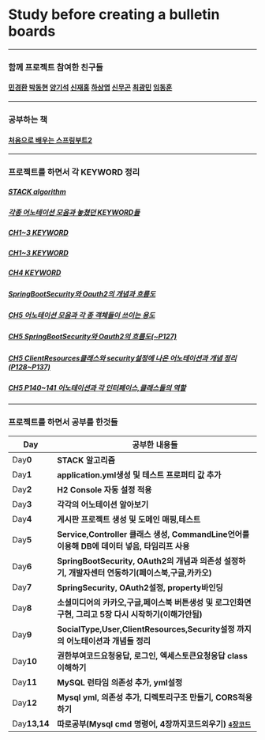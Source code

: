 # Study before creating a bulletin boards
---
### 함께 프로젝트 참여한 친구들
####
####  [민경환](https://github.com/ber01) [박동현](https://github.com/pdh6547) [양기석](https://github.com/yks095) [신재홍](https://github.com/woghd9072) [하상엽](https://github.com/hagome0) [신무곤](https://github.com/mkshin96) [최광민](https://github.com/rhkd4560) [임동훈](https://github.com/dongh9508)
---
###  공부하는 책
####
#### [처음으로 배우는 스프링부트2](http://www.hanbit.co.kr/store/books/look.php?p_code=B4458049183)
---
### 프로젝트를 하면서 각 KEYWORD 정리
####

##### **[STACK algorithm](https://github.com/etg6550/2019WinterProject/tree/master/Day1)**
##### **[각종 어노테이션 모음과 놓쳤던 KEYWORD들](https://github.com/etg6550/2019WinterProject/tree/master/Day5)**
##### **[CH1~3 KEYWORD](https://github.com/etg6550/2019WinterProject/tree/master/Day2)**
##### **[CH1~3 KEYWORD](https://github.com/etg6550/2019WinterProject/tree/master/Day3)**
##### **[CH4 KEYWORD](https://github.com/etg6550/2019WinterProject/tree/master/Day4)**
##### **[SpringBootSecurity와 Oauth2의 개념과 흐름도](https://github.com/etg6550/2019WinterProject/tree/master/Day6)**
##### **[CH5 어노테이션 모음과 각 종 객체들이 쓰이는 용도](https://github.com/etg6550/2019WinterProject/tree/master/Day7)**
##### **[CH5 SpringBootSecurity와 Oauth2의 흐름도(~P127)](https://github.com/etg6550/2019WinterProject/tree/master/Day8)**
##### **[CH5 ClientResources클래스와 security설정에 나온 어노테이션과 개념 정리(P128~P137)](https://github.com/etg6550/2019WinterProject/tree/master/Day9)**
##### **[CH5 P140~141 어노테이션과 각 인터페이스,클래스들의 역할](https://github.com/etg6550/2019WinterProject/tree/master/Day10)**
---
### 프로젝트를 하면서 공부를 한것들

|Day|공부한 내용들|
|---|------------|
|Day**0**| **STACK 알고리즘** |
|Day**1**| **application.yml생성 및 테스트 프로퍼티 값 추가** |
|Day**2**| **H2 Console 자동 설정 적용**|
|Day**3**| **각각의 어노테이션 알아보기**|
|Day**4**| **게시판 프로젝트 생성 및 도메인 매핑,테스트**|
|Day**5**| **Service,Controller 클래스 생성, CommandLine언어를 이용해 DB에 데이터 넣음, 타임리프 사용**|
|Day**6**| **SpringBootSecurity, OAuth2의 개념과 의존성 설정하기, 개발자센터 연동하기(페이스북,구글,카카오)**|
|Day**7**| **SpringSecurity, OAuth2설정, property바인딩**|
|Day**8**| **소셜미디어의 카카오,구글,페이스북 버튼생성 및 로그인화면 구현, 그리고 5장 다시 시작하기(이해가안됨)**|
|Day**9**| **SocialType,User,ClientResources,Security설정 까지의 어노테이션과 개념들 정리**|
|Day**10**|**권한부여코드요청응답, 로그인, 엑세스토큰요청응답 class 이해하기** |
|Day**11**|**MySQL 런타임 의존성 추가, yml설정**|
|Day**12**|**Mysql yml, 의존성 추가, 디렉토리구조 만들기, CORS적용하기**|
|Day**13,14**|**따로공부(Mysql cmd 명령어, 4장까지코드외우기)  [```4장코드```]()**|
